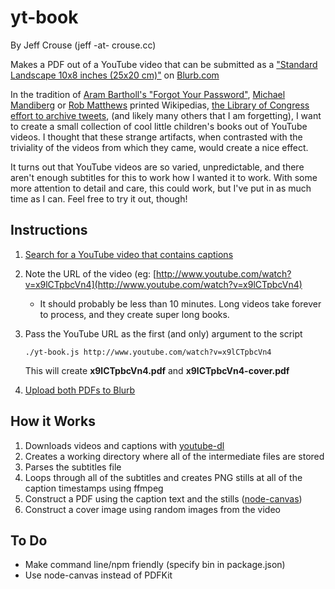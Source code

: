 # yt-book
By Jeff Crouse (jeff -at- crouse.cc)

Makes a PDF out of a YouTube video that can be submitted as a ["Standard Landscape 10x8 inches (25x20 cm)"](http://www.blurb.com/make/pdf_to_book/booksize_calculator#book-attributes) on [Blurb.com](http://www.blurb.com/pdf-to-book)

In the tradition of [Aram Bartholl's "Forgot Your Password"](http://datenform.de/forgot-your-password.html), [Michael Mandiberg](https://github.com/mandiberg/printwikipedia) or [Rob Matthews](http://www.labnol.org/internet/wikipedia-printed-book/) printed Wikipedias, [the Library of Congress effort to archive tweets](http://www.cnn.com/2013/01/07/tech/social-media/library-congress-twitter/),  (and likely many others that I am forgetting), I want to create a small collection of cool little children's books out of YouTube videos. I thought that these strange artifacts, when contrasted with the triviality of the videos from which they came, would create a nice effect.  

It turns out that YouTube videos are so varied, unpredictable, and there aren't enough subtitles for this to work how I wanted it to work. With some more attention to detail and care, this could work, but I've put in as much time as I can.  Feel free to try it out, though!

## Instructions
1. [Search for a YouTube video that contains captions](http://webapps.stackexchange.com/questions/30496/how-to-search-youtube-for-videos-with-english-subtitles)
1. Note the URL of the video (eg: [http://www.youtube.com/watch?v=x9lCTpbcVn4](http://www.youtube.com/watch?v=x9lCTpbcVn4)
	* It should probably be less than 10 minutes. Long videos take forever to process, and they create super long books.
1. Pass the YouTube URL as the first (and only) argument to the script
	
	```
	./yt-book.js http://www.youtube.com/watch?v=x9lCTpbcVn4
	```
	This will create **x9lCTpbcVn4.pdf** and **x9lCTpbcVn4-cover.pdf**
1. [Upload both PDFs to Blurb](http://www.blurb.com/pdf-to-book)


## How it Works

1. Downloads videos and captions with [youtube-dl](http://rg3.github.io/youtube-dl/)
1. Creates a working directory where all of the intermediate files are stored
1. Parses the subtitles file
1. Loops through all of the subtitles and creates PNG stills at all of the caption timestamps using ffmpeg
1. Construct a PDF using the caption text and the stills ([node-canvas](https://github.com/learnboost/node-canvas))
1. Construct a cover image using random images from the video

## To Do
- Make command line/npm friendly (specify bin in package.json)
- Use node-canvas instead of PDFKit
